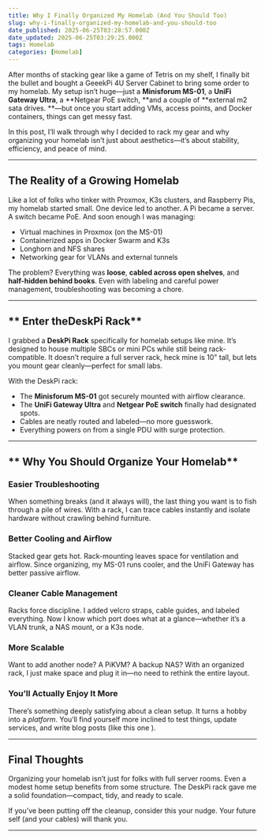 ```yaml
---
title: Why I Finally Organized My Homelab (And You Should Too)
slug: why-i-finally-organized-my-homelab-and-you-should-too
date_published: 2025-06-25T03:28:57.000Z
date_updated: 2025-06-25T03:29:25.000Z
tags: Homelab
categories: [Homelab]
---
```


After months of stacking gear like a game of Tetris on my shelf, I finally bit the bullet and bought a GeeekPi 4U Server Cabinet to bring some order to my homelab. My setup isn’t huge—just a **Minisforum MS-01**, a **UniFi Gateway Ultra**, a **Netgear PoE switch, **and a couple of **external m2 sata drives. **—but once you start adding VMs, access points, and Docker containers, things can get messy fast.

In this post, I’ll walk through why I decided to rack my gear and why organizing your homelab isn’t just about aesthetics—it’s about stability, efficiency, and peace of mind.

---

## **The Reality of a Growing Homelab**

Like a lot of folks who tinker with Proxmox, K3s clusters, and Raspberry Pis, my homelab started small. One device led to another. A Pi became a server. A switch became PoE. And soon enough I was managing:

- Virtual machines in Proxmox (on the MS-01)
- Containerized apps in Docker Swarm and K3s
- Longhorn and NFS shares
- Networking gear for VLANs and external tunnels

The problem? Everything was **loose**, **cabled across open shelves**, and **half-hidden behind books**. Even with labeling and careful power management, troubleshooting was becoming a chore.

---

## ** Enter theDeskPi Rack**

I grabbed a **DeskPi Rack** specifically for homelab setups like mine. It’s designed to house multiple SBCs or mini PCs while still being rack-compatible. It doesn’t require a full server rack, heck mine is 10" tall,  but lets you mount gear cleanly—perfect for small labs.

With the DeskPi rack:

- The **Minisforum MS-01** got securely mounted with airflow clearance.
- The **UniFi Gateway Ultra** and **Netgear PoE switch** finally had designated spots.
- Cables are neatly routed and labeled—no more guesswork.
- Everything powers on from a single PDU with surge protection.

---

## ** Why You Should Organize Your Homelab**

### **Easier Troubleshooting**

When something breaks (and it always will), the last thing you want is to fish through a pile of wires. With a rack, I can trace cables instantly and isolate hardware without crawling behind furniture.

### **Better Cooling and Airflow**

Stacked gear gets hot. Rack-mounting leaves space for ventilation and airflow. Since organizing, my MS-01 runs cooler, and the UniFi Gateway has better passive airflow.

### **Cleaner Cable Management**

Racks force discipline. I added velcro straps, cable guides, and labeled everything. Now I know which port does what at a glance—whether it’s a VLAN trunk, a NAS mount, or a K3s node.

### **More Scalable**

Want to add another node? A PiKVM? A backup NAS? With an organized rack, I just make space and plug it in—no need to rethink the entire layout.

### **You’ll Actually Enjoy It More**

There’s something deeply satisfying about a clean setup. It turns a hobby into a *platform*. You’ll find yourself more inclined to test things, update services, and write blog posts (like this one ).

---

## **Final Thoughts**

Organizing your homelab isn’t just for folks with full server rooms. Even a modest home setup benefits from some structure. The DeskPi rack gave me a solid foundation—compact, tidy, and ready to scale.

If you’ve been putting off the cleanup, consider this your nudge. Your future self (and your cables) will thank you.

---
